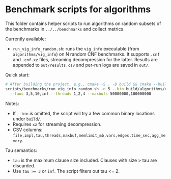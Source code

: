 # Benchmark scripts for algorithms

This folder contains helper scripts to run algorithms on random subsets of the benchmarks in `../../benchmarks` and collect metrics.

Currently available:

- `run_vig_info_random.sh`: runs the `vig_info` executable (from `algorithms/vig_info`) on N random CNF benchmarks. It supports `.cnf` and `.cnf.xz` files, streaming decompression for the latter. Results are appended to `out/results.csv` and per-run logs are saved in `out/`.

Quick start:

```bash
# After building the project, e.g., cmake -S . -B build && cmake --build build -j
scripts/benchmarks/run_vig_info_random.sh -n 5 --bin build/algorithms/vig_info/vig_info \
  --taus 3,5,10,inf --threads 1,2,4 --maxbufs 50000000,100000000
```

Notes:

- If `--bin` is omitted, the script will try a few common binary locations under `build/`.
- Requires `xz` for streaming decompression.
- CSV columns: `file,impl,tau,threads,maxbuf,memlimit_mb,vars,edges,time_sec,agg_memory`.

Tau semantics:

- `tau` is the maximum clause size included. Clauses with size > tau are discarded.
- Use `tau >= 3` or `inf`. The script filters out tau <= 2.
